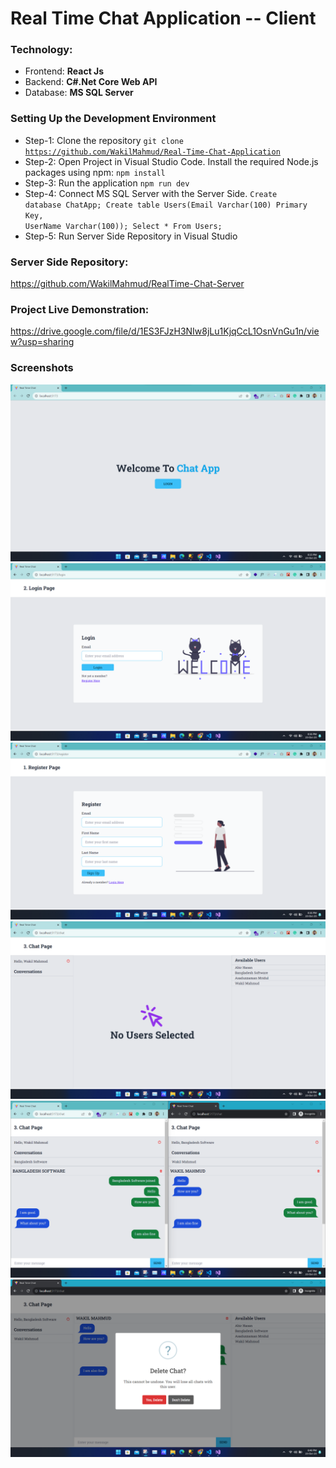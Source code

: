 # Real Time Chat Application -- Client

### Technology:

- Frontend: <b>React Js</b>
- Backend: <b>C#.Net Core Web API</b>
- Database: <b>MS SQL Server</b>

### Setting Up the Development Environment

- Step-1: Clone the repository
  <code>git clone https://github.com/WakilMahmud/Real-Time-Chat-Application</code>
- Step-2: Open Project in Visual Studio Code. Install the required Node.js packages using npm:
  <code>npm install</code>
- Step-3: Run the application <code>npm run dev</code>
- Step-4: Connect MS SQL Server with the Server Side.
  <code>Create database ChatApp;
  Create table Users(Email Varchar(100) Primary Key, UserName Varchar(100));
  Select \* From Users;</code>
- Step-5: Run Server Side Repository in Visual Studio

### Server Side Repository:

https://github.com/WakilMahmud/RealTime-Chat-Server

### Project Live Demonstration:

https://drive.google.com/file/d/1ES3FJzH3NIw8jLu1KjqCcL1OsnVnGu1n/view?usp=sharing

### Screenshots

![Alt text](<src/assets/1. Home.png>)
![Alt text](<src/assets/2. Login.png>)
![Alt text](<src/assets/3. Register.png>)
![Alt text](<src/assets/4. Chat Page.png>)
![Alt text](<src/assets/6. Chat-2.png>)
![Alt text](<src/assets/7. Delete Modal.png>)
